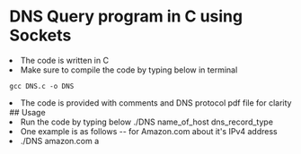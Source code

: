 # DNS Query program in C using Sockets

<li>The code is written in C </li>
<li>Make sure to compile the code by typing below in terminal 

    gcc DNS.c -o DNS
<li> The code is provided with comments and DNS protocol pdf file for clarity </li>
## Usage
<li> Run the code by typing below 
    ./DNS name_of_host dns_record_type
<li> One example is as follows -- for Amazon.com about it's IPv4 address </li>
<li> ./DNS amazon.com a

